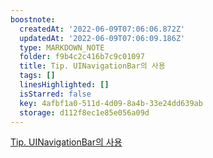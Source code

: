 ```yaml
---
boostnote:
  createdAt: '2022-06-09T07:06:06.872Z'
  updatedAt: '2022-06-09T07:06:09.186Z'
  type: MARKDOWN_NOTE
  folder: f9b4c2c416b7c9c01097
  title: Tip. UINavigationBar의 사용
  tags: []
  linesHighlighted: []
  isStarred: false
  key: 4afbf1a0-511d-4d09-8a4b-33e24dd639ab
  storage: d112f8ec1e85e056a09d
---
```


[Tip. UINavigationBar의 사용](https://jongchanpark.tistory.com/20)